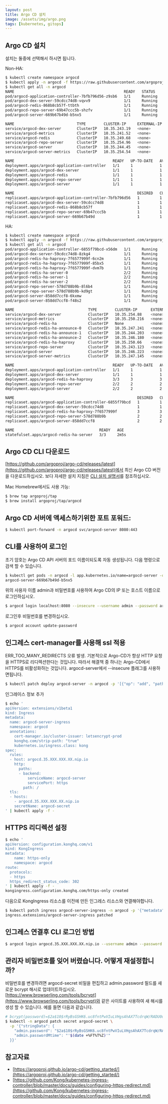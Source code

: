 ```yaml
---
layout: post
title: Argo CD 설치
image: /assets/img/argo.png
tags: [kubernetes, gitops]
---
```


## Argo CD 설치

설치는 둘중에 선택해서 하시면 됩니다.

Non-HA:
```bash
$ kubectl create namespace argocd
$ kubectl apply -n argocd -f https://raw.githubusercontent.com/argoproj/argo-cd/v1.5.5/manifests/install.yaml
$ kubectl get all -n argocd
NAME                                                 READY   STATUS    RESTARTS   AGE
pod/argocd-application-controller-7bfb796d56-z9sb6   1/1     Running   0          89s
pod/argocd-dex-server-59cdcc74d8-vqvv9               1/1     Running   0          89s
pod/argocd-redis-868b8cb57f-ttbth                    1/1     Running   0          88s
pod/argocd-repo-server-69b47ccc5b-shzfv              1/1     Running   0          88s
pod/argocd-server-669b67b49d-b5nx5                   1/1     Running   0          88s

NAME                            TYPE        CLUSTER-IP     EXTERNAL-IP   PORT(S)                      AGE
service/argocd-dex-server       ClusterIP   10.35.243.19   <none>        5556/TCP,5557/TCP,5558/TCP   90s
service/argocd-metrics          ClusterIP   10.35.241.52   <none>        8082/TCP                     89s
service/argocd-redis            ClusterIP   10.35.249.68   <none>        6379/TCP                     89s
service/argocd-repo-server      ClusterIP   10.35.254.96   <none>        8081/TCP,8084/TCP            89s
service/argocd-server           ClusterIP   10.35.244.45   <none>        80/TCP,443/TCP               89s
service/argocd-server-metrics   ClusterIP   10.35.254.54   <none>        8083/TCP                     89s

NAME                                            READY   UP-TO-DATE   AVAILABLE   AGE
deployment.apps/argocd-application-controller   1/1     1            1           89s
deployment.apps/argocd-dex-server               1/1     1            1           89s
deployment.apps/argocd-redis                    1/1     1            1           88s
deployment.apps/argocd-repo-server              1/1     1            1           88s
deployment.apps/argocd-server                   1/1     1            1           88s

NAME                                                       DESIRED   CURRENT   READY   AGE
replicaset.apps/argocd-application-controller-7bfb796d56   1         1         1       89s
replicaset.apps/argocd-dex-server-59cdcc74d8               1         1         1       89s
replicaset.apps/argocd-redis-868b8cb57f                    1         1         1       88s
replicaset.apps/argocd-repo-server-69b47ccc5b              1         1         1       88s
replicaset.apps/argocd-server-669b67b49d                   1         1         1       88s
```

HA:
```bash
$ kubectl create namespace argocd
$ kubectl apply -n argocd -f https://raw.githubusercontent.com/argoproj/argo-cd/v1.5.5/manifests/ha/install.yaml
$ kubectl get all -n argocd                                                                           NAME                                                 READY   STATUS    RESTARTS   AGE
pod/argocd-application-controller-6855f79bcd-x56dm   1/1     Running   0          2m5s
pod/argocd-dex-server-59cdcc74d8-8zkg4               1/1     Running   0          2m5s
pod/argocd-redis-ha-haproxy-7f6577999f-6cn2m         1/1     Running   0          2m5s
pod/argocd-redis-ha-haproxy-7f6577999f-85bx5         1/1     Running   0          2m5s
pod/argocd-redis-ha-haproxy-7f6577999f-dvm7b         1/1     Running   0          2m5s
pod/argocd-redis-ha-server-0                         2/2     Running   0          2m4s
pod/argocd-redis-ha-server-1                         2/2     Running   0          98s
pod/argocd-redis-ha-server-2                         2/2     Running   0          88s
pod/argocd-repo-server-578d788b9b-8l6b4              1/1     Running   0          2m4s
pod/argocd-repo-server-578d788b9b-kd9gt              1/1     Running   0          2m4s
pod/argocd-server-858dd7ccf8-6kxmw                   1/1     Running   0          2m4s
pod/argocd-server-858dd7ccf8-f48s2                   1/1     Running   0          2m4s

NAME                                 TYPE        CLUSTER-IP      EXTERNAL-IP   PORT(S)                      AGE
service/argocd-dex-server            ClusterIP   10.35.254.88    <none>        5556/TCP,5557/TCP,5558/TCP   2m6s
service/argocd-metrics               ClusterIP   10.35.250.216   <none>        8082/TCP                     2m6s
service/argocd-redis-ha              ClusterIP   None            <none>        6379/TCP,26379/TCP           2m6s
service/argocd-redis-ha-announce-0   ClusterIP   10.35.247.241   <none>        6379/TCP,26379/TCP           2m7s
service/argocd-redis-ha-announce-1   ClusterIP   10.35.244.203   <none>        6379/TCP,26379/TCP           2m7s
service/argocd-redis-ha-announce-2   ClusterIP   10.35.246.180   <none>        6379/TCP,26379/TCP           2m6s
service/argocd-redis-ha-haproxy      ClusterIP   10.35.250.66    <none>        6379/TCP                     2m6s
service/argocd-repo-server           ClusterIP   10.35.243.123   <none>        8081/TCP,8084/TCP            2m6s
service/argocd-server                ClusterIP   10.35.246.223   <none>        80/TCP,443/TCP               2m5s
service/argocd-server-metrics        ClusterIP   10.35.247.145   <none>        8083/TCP                     2m6s

NAME                                            READY   UP-TO-DATE   AVAILABLE   AGE
deployment.apps/argocd-application-controller   1/1     1            1           2m6s
deployment.apps/argocd-dex-server               1/1     1            1           2m6s
deployment.apps/argocd-redis-ha-haproxy         3/3     3            3           2m6s
deployment.apps/argocd-repo-server              2/2     2            2           2m6s
deployment.apps/argocd-server                   2/2     2            2           2m6s

NAME                                                       DESIRED   CURRENT   READY   AGE
replicaset.apps/argocd-application-controller-6855f79bcd   1         1         1       2m6s
replicaset.apps/argocd-dex-server-59cdcc74d8               1         1         1       2m6s
replicaset.apps/argocd-redis-ha-haproxy-7f6577999f         3         3         3       2m6s
replicaset.apps/argocd-repo-server-578d788b9b              2         2         2       2m6s
replicaset.apps/argocd-server-858dd7ccf8                   2         2         2       2m6s

NAME                                      READY   AGE
statefulset.apps/argocd-redis-ha-server   3/3     2m5s
```

## Argo CD CLI 다운로드

[https://github.com/argoproj/argo-cd/releases/latest](https://github.com/argoproj/argo-cd/releases/latest)에서 최신 Argo CD 버전을 다운로드하십시오. 보다 자세한 설치 지침은 [CLI 설치 설명서](https://argoproj.github.io/argo-cd/cli_installation/)를 참조하십시오.

Mac Homebrew에서도 사용 가능:
```bash
$ brew tap argoproj/tap
$ brew install argoproj/tap/argocd
```

## Argo CD 서버에 액세스하기위한 포트 포워드:
```bash
$ kubectl port-forward -n argocd svc/argocd-server 8080:443
```

## CLI를 사용하여 로그인

초기 암호는 Argo CD API 서버의 포드 이름이되도록 자동 생성됩니다. 다음 명령으로 검색 할 수 있습니다.
```bash
$ kubectl get pods -n argocd -l app.kubernetes.io/name=argocd-server -o name | cut -d'/' -f 2
argocd-server-669b67b49d-b5nx5
```

위의 사용자 이름 admin과 비밀번호를 사용하여 Argo CD의 IP 또는 호스트 이름으로 로그인하십시오.
```bash
$ argocd login localhost:8080 --insecure --username admin --password argocd-server-669b67b49d-b5nx5
```
로그인후 비밀번호를 변경하십시오.
```bash
$ argocd account update-password 
```

## 인그레스 cert-manager를 사용해 ssl 적용
ERR_TOO_MANY_REDIRECTS 오류 발생. 기본적으로 Argo-CD가 항상 HTTP 요청을 HTTPS로 리디렉션한다는 것입니다.
따라서 해결책 중 하나는 Argo-CD에서 HTTPS를 비활성화하는 것입니다. argocd-server에서 --insecure 플래그를 사용하면됩니다.
```bash
$ kubectl patch deploy argocd-server -n argocd -p '[{"op": "add", "path": "/spec/template/spec/containers/0/command/-", "value": "--insecure"}]' --type json
```
인그레이스 정보 추가
```bash
$ echo '
apiVersion: extensions/v1beta1
kind: Ingress
metadata:
  name: argocd-server-ingress
  namespace: argocd
  annotations:
    cert-manager.io/cluster-issuer: letsencrypt-prod
    konghq.com/strip-path: "true"
    kubernetes.io/ingress.class: kong
spec:
  rules:
  - host: argocd.35.XXX.XXX.XX.nip.io
    http:
      paths:
      - backend:
          serviceName: argocd-server
          servicePort: https
        path: /
  tls:
  - hosts:
    - argocd.35.XXX.XXX.XX.nip.io
    secretName: argocd-secret
' | kubectl apply -f -
```

## HTTPS 리디렉션 설정
```bash
$ echo '
apiVersion: configuration.konghq.com/v1
kind: KongIngress
metadata:
    name: https-only
    namespace: argocd
route:
  protocols:
  - https
  https_redirect_status_code: 302
' | kubectl apply -f -
kongingress.configuration.konghq.com/https-only created
```

다음으로 KongIngress 리소스를 이전에 만든 인그레스 리소스와 연결해야합니다.
```bash
$ kubectl patch ingress argocd-server-ingress -n argocd -p '{"metadata":{"annotations":{"konghq.com/override":"https-only"}}}'
ingress.extensions/argocd-server-ingress patched
```

## 인그레스 연결후 CLI 로그인 방법
```bash
$ argocd login argocd.35.XXX.XXX.XX.nip.io --username admin --password 변경한비밀번호 --grpc-web
```

## 관리자 비밀번호를 잊어 버렸습니다. 어떻게 재설정합니까?
비밀번호를 변경하려면 argocd-secret 비밀을 편집하고 admin.password 필드를 새로운 bcrypt 해시로 업데이트하십시오. [https://www.browserling.com/tools/bcrypt](https://www.browserling.com/tools/bcrypt)와 같은 사이트를 사용하여 새 해시를 생성 할 수 있습니다. 예를 들면 다음과 같습니다.
```bash
# bcrypt(password)=$2a$10$rRyBsGSHK6.uc8fntPwVIuLVHgsAhAX7TcdrqW/RADU0uh7CaChLa
$ kubectl -n argocd patch secret argocd-secret \
  -p '{"stringData": {
    "admin.password": "$2a$10$rRyBsGSHK6.uc8fntPwVIuLVHgsAhAX7TcdrqW/RADU0uh7CaChLa",
    "admin.passwordMtime": "'$(date +%FT%T%Z)'"
  }}'
```

## 참고자료
- [https://argoproj.github.io/argo-cd/getting_started/](https://argoproj.github.io/argo-cd/getting_started/)
- [https://github.com/Kong/kubernetes-ingress-controller/blob/master/docs/guides/configuring-https-redirect.md](https://github.com/Kong/kubernetes-ingress-controller/blob/master/docs/guides/configuring-https-redirect.md)